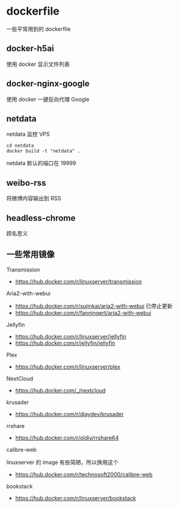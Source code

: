 # dockerfile
一些平常用到的 dockerfile

## docker-h5ai
使用 docker 显示文件列表

## docker-nginx-google
使用 docker 一键反向代理 Google

## netdata
netdata 监控 VPS

    cd netdata
    docker build -t "netdata" .

netdata 默认的端口在 19999

## weibo-rss

将微博内容输出到 RSS

## headless-chrome

顾名思义



## 一些常用镜像

Transmission

- <https://hub.docker.com/r/linuxserver/transmission>

Aria2-with-webui

- <https://hub.docker.com/r/xujinkai/aria2-with-webui> 已停止更新
- <https://hub.docker.com/r/fanningert/aria2-with-webui>

Jellyfin

- <https://hub.docker.com/r/linuxserver/jellyfin>
- <https://hub.docker.com/r/jellyfin/jellyfin>

Plex

- <https://hub.docker.com/r/linuxserver/plex>

NextCloud

- <https://hub.docker.com/_/nextcloud>

krusader

- <https://hub.docker.com/r/djaydev/krusader>

rrshare

- <https://hub.docker.com/r/oldiy/rrshare64>

calibre-web

linuxserver 的 image 有些简陋，所以换用这个

- <https://hub.docker.com/r/technosoft2000/calibre-web>

bookstack

- <https://hub.docker.com/r/linuxserver/bookstack>
